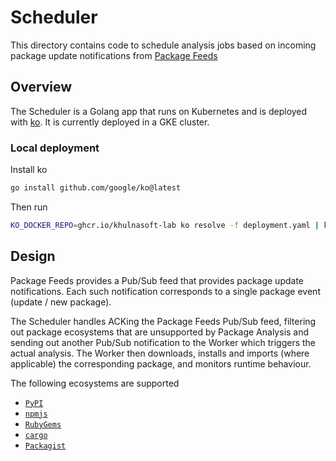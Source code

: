 # Scheduler

This directory contains code to schedule analysis jobs based on incoming package update
notifications from [Package Feeds](https://github.com/khulnasoft-lab/package-feeds)

## Overview

The Scheduler is a Golang app that runs on Kubernetes and is deployed with [ko](https://github.com/google/ko).
It is currently deployed in a GKE cluster.

### Local deployment

Install ko

```bash
go install github.com/google/ko@latest
```

Then run

```bash
KO_DOCKER_REPO=ghcr.io/khulnasoft-lab ko resolve -f deployment.yaml | kubectl apply -f -
```

## Design

Package Feeds provides a Pub/Sub feed that provides package update notifications.
Each such notification corresponds to a single package event (update / new package).

The Scheduler handles ACKing the Package Feeds Pub/Sub feed, filtering out package ecosystems that are unsupported by Package Analysis and sending out another Pub/Sub notification to the Worker which triggers the actual analysis. The Worker then downloads, installs and imports (where applicable) the corresponding package, and monitors runtime behaviour.

The following ecosystems are supported
- [`PyPI`](https://pypi.org/)
- [`npmjs`](https://registry.npmjs.org/)
- [`RubyGems`](https://rubygems.org/)
- [`cargo`](https://crates.io/)
- [`Packagist`](https://packagist.org/)

